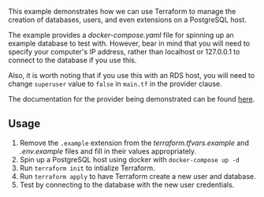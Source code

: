 This example demonstrates how we can use Terraform to manage the creation of
databases, users, and even extensions on a PostgreSQL host.

The example provides a *docker-compose.yaml* file for spinning up an example
database to test with. However, bear in mind that you will need to specify
your computer's IP address, rather than localhost or 127.0.0.1 to connect
to the database if you use this.

Also, it is worth noting that if you use this with an RDS host, you will need
to change `superuser` value to `false` in `main.tf` in the provider clause.

The documentation for the provider being demonstrated can be found 
[here](https://registry.terraform.io/providers/cyrilgdn/postgresql/latest/docs).


## Usage

1. Remove the `.example` extension from the *terraform.tfvars.example* and *.env.example* files
and fill in their values appropriately.
2. Spin up a PostgreSQL host using docker with `docker-compose up -d`
3. Run `terraform init` to intialize Terraform.
4. Run `terraform apply` to have Terraform create a new user and database.
5. Test by connecting to the database with the new user credentials.